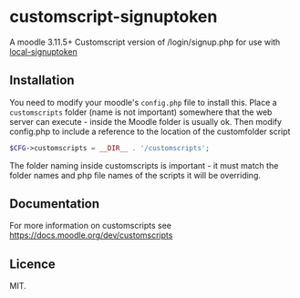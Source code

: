 # customscript-signuptoken
A moodle 3.11.5+ Customscript version of /login/signup.php for use with [local-signuptoken](https://github.com/frumbert/local_signuptoken)

## Installation

You need to modify your moodle's `config.php` file to install this. Place a `customscripts` folder (name is not important) somewhere that the web server can execute - inside the Moodle folder is usually ok. Then modify config.php to include a reference to the location of the customfolder script

```php
$CFG->customscripts = __DIR__ . '/customscripts';
```

The folder naming inside customscripts is important - it must match the folder names and php file names of the scripts it will be overriding.

## Documentation

For more information on customscripts see https://docs.moodle.org/dev/customscripts

## Licence

MIT.
